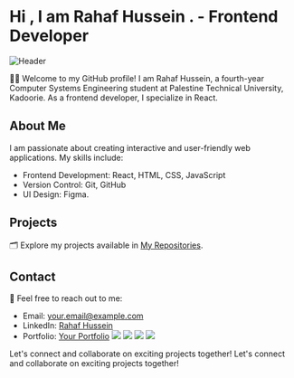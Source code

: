 # Hi , I am Rahaf Hussein . - Frontend Developer

![Header](https://i.pinimg.com/originals/2a/53/65/2a53651a35816f499270d8275fd5318f.gif)

👩‍💻 Welcome to my GitHub profile! I am Rahaf Hussein, a fourth-year Computer Systems Engineering student at Palestine Technical University, Kadoorie. As a frontend developer, I specialize in React.

## About Me

I am passionate about creating interactive and user-friendly web applications. My skills include:

- Frontend Development: React, HTML, CSS, JavaScript
- Version Control: Git, GitHub
- UI Design: Figma.

## Projects

🗂️ Explore my projects available in [My Repositories](https://github.com/YourGitHubUsername?tab=repositories).

## Contact

📧 Feel free to reach out to me:

- Email: your.email@example.com
- LinkedIn: [Rahaf Hussein](https://www.linkedin.com/in/your-linkedin-profile)
- Portfolio: [Your Portfolio](https://your-portfolio-url.com)
[<img src="https://img.icons8.com/color/48/000000/linkedin.png"/>](https://www.linkedin.com/in/your-linkedin-profile) [<img src="https://img.icons8.com/color/48/000000/gmail.png"/>](mailto:your.email@example.com) [<img src="https://img.icons8.com/color/48/000000/facebook.png"/>](https://www.facebook.com/your.facebook.profile) [<img src="https://img.icons8.com/color/48/000000/instagram.png"/>](https://www.instagram.com/your.instagram.profile)

Let's connect and collaborate on exciting projects together!
Let's connect and collaborate on exciting projects together!
